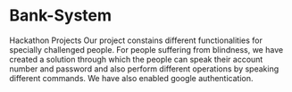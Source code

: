 # Bank-System
Hackathon Projects
Our project constains different functionalities for specially challenged people.
For people suffering from blindness, we have created a solution through which the people can speak their account number and password and also perform different operations by speaking different commands.
We have also enabled google authentication.
